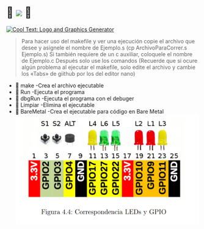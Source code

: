 # 🤖 ![](https://images.cooltext.com/5568627.png) 🤖
<a href="http://cooltext.com" target="_top"><img src="https://cooltext.com/images/ct_pixel.gif" width="80" height="15" alt="Cool Text: Logo and Graphics Generator" border="0" /></a>
> Para hacer uso del makefile y ver una ejecución copie el archivo que desee y asignele el nombre de Ejemplo.s 
> (cp ArchivoParaCorrer.s Ejemplo.s)
> Si también requiere de un c auxiliar, coloquele el nombre de Ejemplo.c
> Después solo use los comandos
> (Recuerde que si ocure algún problema al ejecutar el makefile, solo edite el archivo y cambie los «Tabs» de giithub por los del editor nano)
 - 🤖 make      -Crea el archivo ejecutable 
 - 🤖 Run       -Ejecuta el programa
 - 🤖 dbgRun    -Ejecuta el programa con el debuger
 - 🤖 Limpiar   -Elimina el ejecutable
 - 🤖 BareMetal -Crea el ejecutable para código en Bare Metal
![](https://github.com/Barny-Claus/ExcerSsembler/blob/main/Capitulo4Mas/imagen%20de%20foquitos.png)
